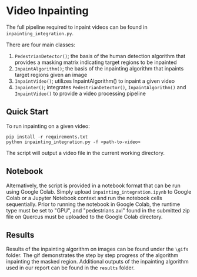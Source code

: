 # Video Inpainting

The full pipeline required to inpaint videos can be found in `inpainting_integration.py`.

There are four main classes:

1. `PedestrianDetector()`; the basis of the human detection algorithm that provides a masking matrix indicating target regions to be inpainted
2. `InpaintAlgorithm()`; the basis of the inpainting algorithm that inpaints target regions given an image
3. `InpaintVideo()`; utilizes InpaintAlgorithm() to inpaint a given video
4. `Inpainter()`; integrates `PedestrianDetector()`, `InpaintAlgorithm()` and `InpaintVideo()` to provide a video processing pipeline

## Quick Start

To run inpainting on a given video:

```
pip install -r requirements.txt
python inpainting_integration.py -f <path-to-video>
```

The script will output a video file in the current working directory.

## Notebook

Alternatively, the script is provided in a notebook format that can be run using Google Colab. Simply upload `inpainting_integration.ipynb` to Google Colab or a Jupyter Notebook context and run the notebook cells sequentially. Prior to running the notebook in Google Colab, the runtime type must be set to "GPU", and "pedestrians.avi" found in the submitted zip file on Quercus must be uploaded to the Google Colab directory.

## Results

Results of the inpainting algorithm on images can be found under the `\gifs` folder. The gif demonstrates the step by step progress of the algorithm inpainting the masked region. Additional outputs of the inpainting algorithm used in our report can be found in the `results` folder. 
